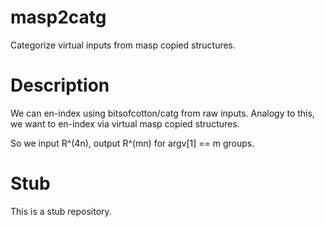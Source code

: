 # masp2catg
Categorize virtual inputs from masp copied structures.

# Description
We can en-index using bitsofcotton/catg from raw inputs.
Analogy to this, we want to en-index via virtual masp copied structures.

So we input R^(4n), output R^(mn) for argv\[1\] == m groups.

# Stub
This is a stub repository.
